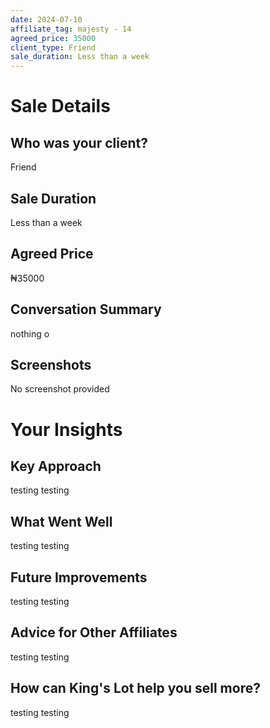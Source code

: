 ```yaml
---
date: 2024-07-10
affiliate_tag: majesty - 14
agreed_price: 35000
client_type: Friend
sale_duration: Less than a week
---
```


# Sale Details

## Who was your client?
Friend

## Sale Duration
Less than a week

## Agreed Price
₦35000

## Conversation Summary
nothing o

## Screenshots
No screenshot provided

# Your Insights

## Key Approach
testing testing

## What Went Well
testing testing 

## Future Improvements
testing testing 

## Advice for Other Affiliates
testing testing 

## How can King's Lot help you sell more?
testing testing 
